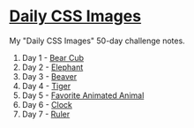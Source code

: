 # [Daily CSS Images](http://dailycssimages.com/)
My "Daily CSS Images" 50-day challenge notes.

1. Day 1 - [Bear Cub](/day-01)
2. Day 2 - [Elephant](/day-02)
3. Day 3 - [Beaver](/day-03)
4. Day 4 - [Tiger](/day-04)
5. Day 5 - [Favorite Animated Animal](/day-05)
6. Day 6 - [Clock](/day-06)
7. Day 7 - [Ruler](/day-07)